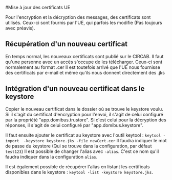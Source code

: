 #Mise à jour des certificats UE

Pour l'encryption et la décryption des messages, des certificats sont utilisés.
Ceux-ci sont fournis par l'UE, qui parfois les modifie (Pas toujours avec préavis).

## Récupération d'un nouveau certificat
En temps normal, les nouveaux certificats sont publié sur le CIRCAB.
Il faut qu'une personne avec un accès s'occupe de les télécharger.
Ceux-ci sont normalement au format .cer
Il est toutefois arrivé que l'UE nous fournisse des certificats par e-mail 
et même qu'ils nous donnent directement des .jks

## Intégration d'un nouveau certificat dans le keystore
Copier le nouveau certificat dans le dossier où se trouve le keystore voulu.
Si il s'agit du certificat d'encryption pour l'envoi, il s'agit de celui configuré par la propriété
"app.domibus.trustore".
Si c'est celui pour la décryption des réponses, il s'agit de celui configuré par "app.domibus.keystore".

Il faut ensuite ajouter le certificat au keystore avec l'outil keytool :
`keytool -import  -keystore keystore.jks -file newCert.cer`
Il faudra indiquer le mot de passe du keystore (Qui se trouve dans la configuration, par défaut `test123`)
Il est possible de changer l'alias avec `-alias`.
C'est ce nom qu'il faudra indiquer dans la configuration `alias`.

Il est également possible de récupérer l'alias en listant les certificats disponibles dans le keystore :
`keytool -list -keystore keystore.jks`.


